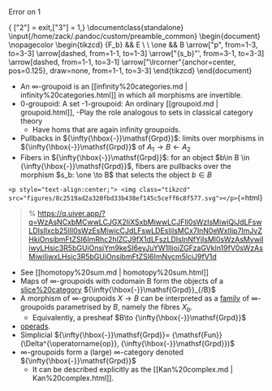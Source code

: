 Error on 1

{ ["2"] = exit,["3"] = 1,} 
\documentclass{standalone}
\input{/home/zack/.pandoc/custom/preamble_common}
\begin{document}
\nopagecolor
\begin{tikzcd}
    {F_b} && E \\
    \\
    \one && B
    \arrow["p", from=1-3, to=3-3]
    \arrow[dashed, from=1-1, to=1-3]
    \arrow["{s_b}"', from=3-1, to=3-3]
    \arrow[dashed, from=1-1, to=3-1]
    \arrow["\lrcorner"{anchor=center, pos=0.125}, draw=none, from=1-1, to=3-3]
\end{tikzcd}
\end{document}













-   An ∞-groupoid is an [[infinity%20categories.md | infinity%20categories.html]] in which all morphisms are invertible.
-   0-groupoid: A set -1-groupoid: An ordinary [[groupoid.md | groupoid.html]], -Play the role analogous to sets in classical category theory
    -   Have homs that are again infinity groupoids.
-   Pullbacks in ${\infty{\hbox{-}}\mathsf{Grpd}}$: limits over morphisms in ${\infty{\hbox{-}}\mathsf{Grpd}}$ of $A_1 \to B \leftarrow A_2$
-   Fibers in ${\infty{\hbox{-}}\mathsf{Grpd}}$: for an object $b\in B \in {\infty{\hbox{-}}\mathsf{Grpd}}$, fibers are pullbacks over the morphism $s_b: \one \to B$ that selects the object $b\in B$

`<p style="text-align:center;"> <img class="tikzcd" src="figures/8c2519ad2a320fbd33b438ef145c5ceff6c8f577.svg"></p>`{=html}

> \% https://q.uiver.app/?q=WzAsNCxbMCwwLCJGX2IiXSxbMiwwLCJFIl0sWzIsMiwiQiJdLFswLDIsIlxcb25lIl0sWzEsMiwicCJdLFswLDEsIiIsMCx7InN0eWxlIjp7ImJvZHkiOnsibmFtZSI6ImRhc2hlZCJ9fX1dLFszLDIsInNfYiIsMl0sWzAsMywiIiwyLHsic3R5bGUiOnsiYm9keSI6eyJuYW1lIjoiZGFzaGVkIn19fV0sWzAsMiwiIiwxLHsic3R5bGUiOnsibmFtZSI6ImNvcm5lciJ9fV1d

-   See [[homotopy%20sum.md | homotopy%20sum.html]]
-   Maps of ∞-groupoids with codomain $\mathsf{B}$ form the objects of a [slice%20category](slice%20category) ${\infty{\hbox{-}}\mathsf{Grpd}}_{/B}$
-   A morphism of ∞-groupoids $X \to B$ can be interpreted as a [family](family) of ∞-groupoids parametrised by $B$, namely the fibres $X_b$.
    -   Equivalently, a presheaf $B\to {\infty{\hbox{-}}\mathsf{Grpd}}$
-   [operads](operads).
-   Simplicial ${\infty{\hbox{-}}\mathsf{Grpd}}= {\mathsf{Fun}}(\Delta^{\operatorname{op}}, {\infty{\hbox{-}}\mathsf{Grpd}})$
-   ∞-groupoids form a (large) ∞-category denoted ${\infty{\hbox{-}}\mathsf{Grpd}}$
    -   It can be described explicitly as the [[Kan%20complex.md | Kan%20complex.html]].

